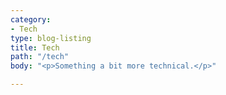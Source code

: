 ```yaml
---
category:
- Tech
type: blog-listing
title: Tech
path: "/tech"
body: "<p>Something a bit more technical.</p>"

---
```

